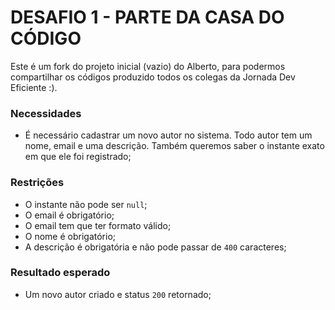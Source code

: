 # DESAFIO 1 - PARTE DA CASA DO CÓDIGO

Este é um fork do projeto inicial (vazio) do Alberto, para podermos compartilhar os códigos produzido todos os colegas da Jornada Dev Eficiente :).

### Necessidades
-   É necessário cadastrar um novo autor no sistema. Todo autor tem um nome, email e uma descrição. Também queremos saber o instante exato em que ele foi registrado;

### Restrições
-   O instante não pode ser `null`;
-   O email é obrigatório;
-   O email tem que ter formato válido;
-   O nome é obrigatório;
-   A descrição é obrigatória e não pode passar de `400` caracteres;

### Resultado esperado
-   Um novo autor criado e status `200` retornado;